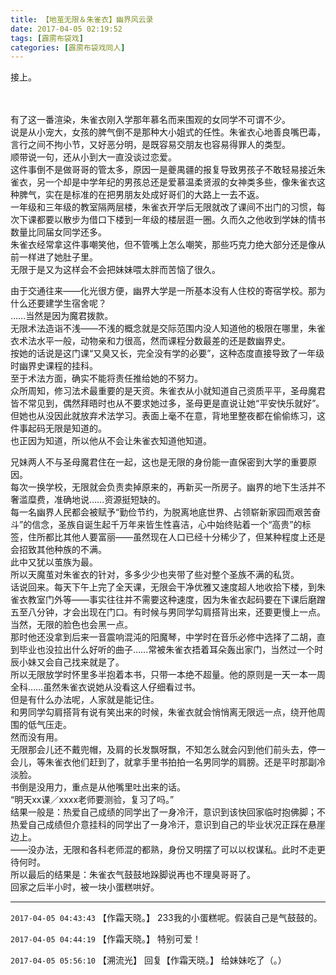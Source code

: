 ```yaml
---
title: 【地茧无限＆朱雀衣】幽界风云录
date: 2017-04-05 02:19:52
tags: [霹雳布袋戏]
categories: [霹雳布袋戏同人]
---
```


<p dir="ltr"  >接上。<br /><br /><br /></p> 
<p dir="ltr"  >有了这一番渲染，朱雀衣刚入学那年慕名而来围观的女同学不可谓不少。<br />说是从小宠大，女孩的脾气倒不是那种大小姐式的任性。朱雀衣心地善良嘴巴毒，言行之间不拘小节，又好恶分明，是既容易交朋友也容易得罪人的类型。<br />顺带说一句，还从小到大一直没谈过恋爱。<br />这件事倒不是做哥哥的管太多，原因一是夔禺疆的报复导致男孩子不敢轻易接近朱雀衣，另一个却是中学年纪的男孩总还是爱慕温柔贤淑的女神类多些，像朱雀衣这种脾气，实在是标准的在把男朋友处成好哥们的大路上一去不返。<br />一年级和三年级的教室隔两层楼，朱雀衣开学后无限就改了课间不出门的习惯，每次下课都要以散步为借口下楼到一年级的楼层逛一圈。久而久之他收到学妹的情书数量比同届女同学还多。<br />朱雀衣经常拿这件事嘲笑他，但不管嘴上怎么嘲笑，那些巧克力绝大部分还是像从前一样进了她肚子里。<br />无限于是又为这样会不会把妹妹喂太胖而苦恼了很久。<br /></p> 
<p dir="ltr"  >由于交通往来——化光很方便，幽界大学是一所基本没有人住校的寄宿学校。那为什么还要建学生宿舍呢？<br />……当然是因为魔君拨款。<br />无限术法造诣不浅——不浅的概念就是交际范围内没人知道他的极限在哪里，朱雀衣术法水平一般，动物亲和力很高，然而课程分数最差的还是数幽界史。<br />按她的话说是这门课“又臭又长，完全没有学的必要”，这种态度直接导致了一年级时幽界史课程的挂科。<br />至于术法方面，确实不能将责任推给她的不努力。<br />众所周知，修习法术最重要的是天资。朱雀衣从小就知道自己资质平平，圣母魔君皆不常见到，偶然拜晤时也从不要求她过多，圣母更是直说让她“平安快乐就好”。<br />但她也从没因此就放弃术法学习。表面上毫不在意，背地里整夜都在偷偷练习，这件事起码无限是知道的。<br />也正因为知道，所以他从不会让朱雀衣知道他知道。<br /></p> 
<p dir="ltr"  >兄妹两人不与圣母魔君住在一起，这也是无限的身份能一直保密到大学的重要原因。<br />每次一换学校，无限就会负责卖掉原来的，再新买一所房子。幽界的地下生活并不奢滥糜费，准确地说……资源挺短缺的。<br />每一名幽界人民都会被赋予“勤俭节约，为脱离地底世界、占领崭新家园而艰苦奋斗”的信念，圣族自诞生起千万年来皆生性喜洁，心中始终贴着一个“高贵”的标签，住所都比其他人要富丽——虽然现在人口已经十分稀少了，但某种程度上还是会招致其他种族的不满。<br />此中又犹以茧族为最。<br />所以天魔茧对朱雀衣的针对，多多少少也夹带了些对整个圣族不满的私货。<br />话说回来。每天下午上完了全天课，无限会干净优雅又速度超人地收拾下楼，到朱雀衣教室门外等——事实往往并不需要这种速度，因为朱雀衣起码要在下课后磨蹭五至八分钟，才会出现在门口。有时候与男同学勾肩搭背出来，还要更慢上一点。<br />当然，无限的脸色也会黑一点。<br />那时他还没拿到后来一音震响混沌的阳魔琴，中学时在音乐必修中选择了二胡，直到毕业也没拉出什么好听的曲子……常被朱雀衣捂着耳朵轰出家门，当然过一个时辰小妹又会自己找来就是了。<br />所以无限放学时怀里多半抱着本书，只带一本绝不超量。他的原则是一天一本一周全科……虽然朱雀衣说她从没看这人仔细看过书。<br />但是有什么办法呢，人家就是能记住。<br />和男同学勾肩搭背有说有笑出来的时候，朱雀衣就会悄悄离无限远一点，绕开他周围的低气压走。<br />然而没有用。<br />无限那会儿还不戴兜帽，及肩的长发飘呀飘，不知怎么就会闪到他们前头去，停一会儿，等朱雀衣他们赶到了，就拿手里书拍拍一名男同学的肩膀。还是平时那副冷淡脸。<br />书倒是没用力，重点是从他嘴里吐出来的话。<br />“明天xx课／xxxx老师要测验，复习了吗。”<br />结果一般是：热爱自己成绩的同学出了一身冷汗，意识到该快回家临时抱佛脚；不热爱自己成绩但介意挂科的同学出了一身冷汗，意识到自己的毕业状况正踩在悬崖边上。<br />——没办法，无限和各科老师混的都熟，身份又明摆了可以以权谋私。此时不走更待何时。<br />所以最后的结果是：朱雀衣气鼓鼓地跺脚说再也不理臭哥哥了。<br />回家之后半小时，被一块小蛋糕哄好。</p>

<!-- more -->

---

`2017-04-05 04:43:43` 【作霜天晓。】 233我的小蛋糕呢。假装自己是气鼓鼓的。

`2017-04-05 04:44:19` 【作霜天晓。】 特别可爱！

`2017-04-05 05:56:10` 【溯流光】 回复【作霜天晓。】 给妹妹吃了（。）
